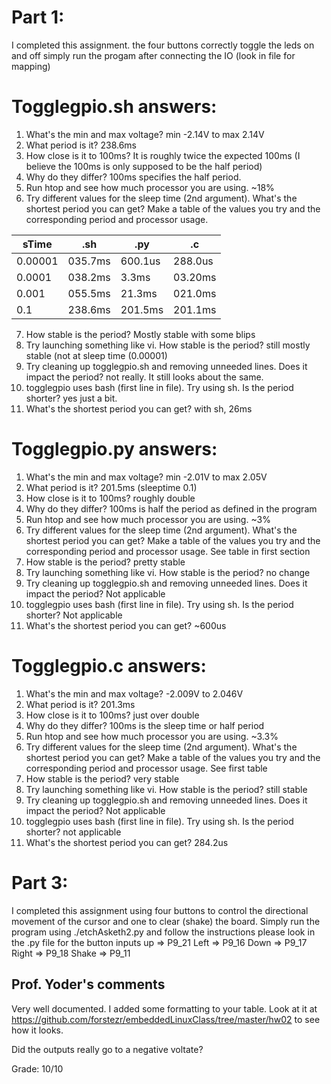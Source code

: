 Part 1:
=================================================================
I completed this assignment.
the four buttons correctly toggle the leds on and off
simply run the progam after connecting the IO (look in file for mapping)

Togglegpio.sh answers:
=================================================================
1. What's the min and max voltage? min -2.14V to max 2.14V
2. What period is it? 238.6ms
3. How close is it to 100ms? It is roughly twice the expected 100ms (I believe the 100ms is only supposed to be the half period)
4. Why do they differ? 100ms specifies the half period.
5. Run htop and see how much processor you are using. ~18%
6. Try different values for the sleep time (2nd argument). What's the shortest period you can get? Make a table of the values you try and the corresponding period and processor usage.

  sTime |   .sh   |   .py   |   .c    |
 ------ |   ---   |   ---   |   --    |
 0.00001| 035.7ms | 600.1us | 288.0us |
 0.0001 | 038.2ms |   3.3ms | 03.20ms |
  0.001 | 055.5ms |  21.3ms | 021.0ms |
  0.1   | 238.6ms | 201.5ms | 201.1ms |
  
7. How stable is the period? Mostly stable with some blips
8. Try launching something like vi. How stable is the period? still mostly stable (not at sleep time (0.00001)
9. Try cleaning up togglegpio.sh and removing unneeded lines. Does it impact the period? not really. It still looks about the same.
10. togglegpio uses bash (first line in file). Try using sh. Is the period shorter? yes just a bit.
11. What's the shortest period you can get? with sh, 26ms

Togglegpio.py answers:
=================================================================
1. What's the min and max voltage? min -2.01V to max 2.05V
2. What period is it? 201.5ms (sleeptime 0.1)
3. How close is it to 100ms? roughly double
4. Why do they differ? 100ms is half the period as defined in the program
5. Run htop and see how much processor you are using. ~3%
6. Try different values for the sleep time (2nd argument). What's the shortest period you can get? Make a table of the values you try and the corresponding period and processor usage.
   See table in first section
7. How stable is the period? pretty stable
8. Try launching something like vi. How stable is the period? no change
9. Try cleaning up togglegpio.sh and removing unneeded lines. Does it impact the period? Not applicable
10. togglegpio uses bash (first line in file). Try using sh. Is the period shorter? Not applicable
11. What's the shortest period you can get? ~600us

Togglegpio.c answers:
=================================================================
1. What's the min and max voltage? -2.009V to 2.046V
2. What period is it? 201.3ms
3. How close is it to 100ms? just over double
4. Why do they differ? 100ms is the sleep time or half period
5. Run htop and see how much processor you are using. ~3.3%
6. Try different values for the sleep time (2nd argument). What's the shortest period you can get? Make a table of the values you try and the corresponding period and processor usage.
   See first table
7. How stable is the period? very stable
8. Try launching something like vi. How stable is the period? still stable
9. Try cleaning up togglegpio.sh and removing unneeded lines. Does it impact the period? Not applicable
10. togglegpio uses bash (first line in file). Try using sh. Is the period shorter? not applicable
11. What's the shortest period you can get? 284.2us

Part 3:
================================================================
I completed this assignment using four buttons to control the directional movement of the cursor and one to clear (shake) the board.
Simply run the program using ./etchAsketh2.py and follow the instructions
please look in the .py file for the button inputs
up    => P9_21
Left  => P9_16
Down  => P9_17
Right => P9_18
Shake => P9_11


## Prof. Yoder's comments

Very well documented.    I added some formatting to your table.  Look at it at
https://github.com/forstezr/embeddedLinuxClass/tree/master/hw02 to see how it looks.

Did the outputs really go to a negative voltate?

Grade:  10/10